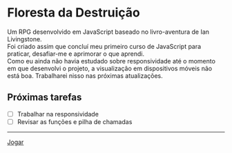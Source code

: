 # Floresta da Destruição
Um RPG desenvolvido em JavaScript baseado no livro-aventura de Ian Livingstone.  
Foi criado assim que concluí meu primeiro curso de JavaScript para praticar, desafiar-me e aprimorar o que aprendi.  
Como eu ainda não havia estudado sobre responsividade até o momento em que desenvolvi o projeto, a visualização em dispositivos móveis não está boa. 
Trabalharei nisso nas próximas atualizações.

## Próximas tarefas
- [ ] Trabalhar na responsividade
- [ ] Revisar as funções e pilha de chamadas
---
 [Jogar](https://jonathanbaliellas.github.io/FlorestaDestruicao/HakaiHayashi/HH.html)

